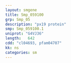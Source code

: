 ```yaml
---
layout: smgene
title: Smp_059100
grp: Smp_05
description: "px19 protein"
smp: Smp_059100.1
uniprot: "G4VJ36"
length:   642
cdd: "cl04693, pfam04707"
kk: ns
categories: sm
---
```

